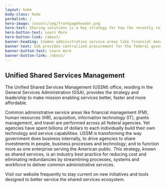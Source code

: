 ```yaml
---
layout: home
body-class: home
permalink: /
hero-image: /assets/img/frontpageheader.png
hero-text: Sharing solutions is a key strategy for how the recently released President's Management Agenda will help modernize and streamline government. <a href="https://www.performance.gov/PMA/PMA.html">Read the full agenda.</a>
hero-button-text: Learn More
hero-button-link: /about/
banner-heading: Common administrative service areas like financial management (FM), human resources (HR), acquisition, information technology (IT), grants management, and travel are performed across all federal agencies. Yet agencies have spent billions of dollars to each individually build their own technology and service capabilities. USSM is transforming the way government does business internally, to drive agencies to share investments in people, business processes and technology; and to function more as one enterprise serving the American public. This strategy, known as shared services, is an industry best practice for reducing cost and eliminating redundancies by streamlining processes, systems and workforce to deliver common administrative services. 
banner-text: GSA provides centralized procurement for the federal government, offering billions of dollars worth of products, services, and facilities that federal agencies need to serve the public.
banner-button-text: Learn more
banner-button-link: /about/
---
```

## Unified Shared Services Management
The Unified Shared Services Management (USSM) office, residing in the General Services Administration (GSA), provides the strategy and leadership to make mission enabling services better, faster and more affordable.

Common administrative service areas like financial management (FM), human resources (HR), acquisition, information technology (IT), grants management, and travel are performed across all federal agencies. Yet agencies have spent billions of dollars to each individually build their own technology and service capabilities. USSM is transforming the way government does business internally, to drive agencies to share investments in people, business processes and technology; and to function more as one enterprise serving the American public. This strategy, known as shared services, is an industry best practice for reducing cost and eliminating redundancies by streamlining processes, systems and workforce to deliver common administrative services.

Visit our website frequently to stay current on new initiatives and tools designed to better service the shared services ecosystem.



